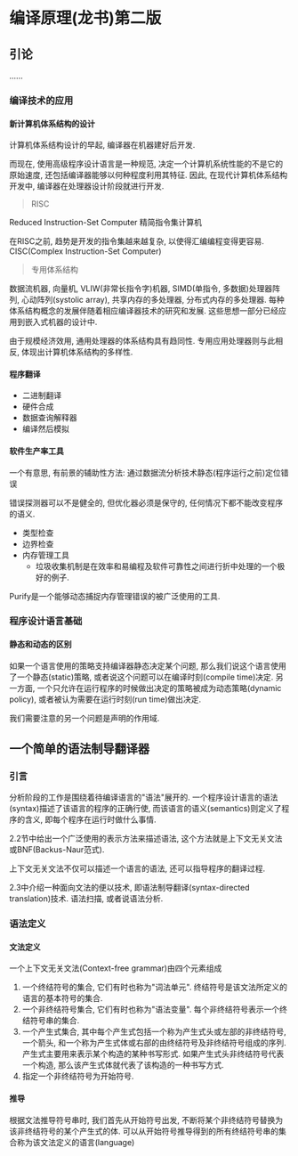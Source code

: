 # 编译原理(龙书)第二版

## 引论

......

### 编译技术的应用

#### 新计算机体系结构的设计

计算机体系结构设计的早起, 编译器在机器建好后开发.

而现在, 使用高级程序设计语言是一种规范, 决定一个计算机系统性能的不是它的原始速度, 还包括编译器能够以何种程度利用其特征. 因此, 在现代计算机体系结构开发中, 编译器在处理器设计阶段就进行开发.

> RISC

Reduced Instruction-Set Computer 精简指令集计算机

在RISC之前, 趋势是开发的指令集越来越复杂, 以使得汇编编程变得更容易. CISC(Complex Instruction-Set Computer)

> 专用体系结构

数据流机器, 向量机, VLIW(非常长指令字)机器, SIMD(单指令, 多数据)处理器阵列, 心动阵列(systolic array), 共享内存的多处理器, 分布式内存的多处理器. 每种体系结构概念的发展伴随着相应编译器技术的研究和发展. 这些思想一部分已经应用到嵌入式机器的设计中.

由于规模经济效用, 通用处理器的体系结构具有趋同性. 专用应用处理器则与此相反, 体现出计算机体系结构的多样性.

#### 程序翻译

- 二进制翻译
- 硬件合成
- 数据查询解释器
- 编译然后模拟

#### 软件生产率工具

一个有意思, 有前景的辅助性方法: 通过数据流分析技术静态(程序运行之前)定位错误

错误探测器可以不是健全的, 但优化器必须是保守的, 任何情况下都不能改变程序的语义.

- 类型检查
- 边界检查
- 内存管理工具
    - 垃圾收集机制是在效率和易编程及软件可靠性之间进行折中处理的一个极好的例子.

Purify是一个能够动态捕捉内存管理错误的被广泛使用的工具.

### 程序设计语言基础

#### 静态和动态的区别

如果一个语言使用的策略支持编译器静态决定某个问题, 那么我们说这个语言使用了一个静态(static)策略, 或者说这个问题可以在编译时刻(compile time)决定. 另一方面, 一个只允许在运行程序的时候做出决定的策略被成为动态策略(dynamic policy), 或者被认为需要在运行时刻(run time)做出决定.

我们需要注意的另一个问题是声明的作用域.

## 一个简单的语法制导翻译器

### 引言

分析阶段的工作是围绕着待编译语言的"语法"展开的. 一个程序设计语言的语法(syntax)描述了该语言的程序的正确行使, 而该语言的语义(semantics)则定义了程序的含义, 即每个程序在运行时做什么事情.

2.2节中给出一个广泛使用的表示方法来描述语法, 这个方法就是上下文无关文法或BNF(Backus-Naur范式).

上下文无关文法不仅可以描述一个语言的语法, 还可以指导程序的翻译过程.

2.3中介绍一种面向文法的便以技术, 即语法制导翻译(syntax-directed translation)技术. 语法扫描, 或者说语法分析.

### 语法定义

#### 文法定义

一个上下文无关文法(Context-free grammar)由四个元素组成

1. 一个终结符号的集合, 它们有时也称为"词法单元". 终结符号是该文法所定义的语言的基本符号的集合.
2. 一个非终结符号集合, 它们有时也称为"语法变量". 每个非终结符号表示一个终结符号串的集合.
3. 一个产生式集合, 其中每个产生式包括一个称为产生式头或左部的非终结符号, 一个箭头, 和一个称为产生式体或右部的由终结符号及非终结符号组成的序列. 产生式主要用来表示某个构造的某种书写形式. 如果产生式头非终结符号代表一个构造, 那么该产生式体就代表了该构造的一种书写方式.
4. 指定一个非终结符号为开始符号.

#### 推导

根据文法推导符号串时, 我们首先从开始符号出发, 不断将某个非终结符号替换为该非终结符号的某个产生式的体. 可以从开始符号推导得到的所有终结符号串的集合称为该文法定义的语言(language)


